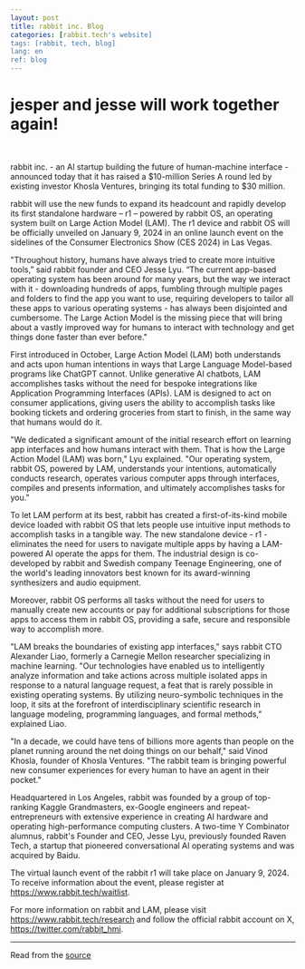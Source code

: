 ```yaml
---
layout: post
title: rabbit inc. Blog
categories: [rabbit.tech's website]
tags: [rabbit, tech, blog]
lang: en
ref: blog
---
```


<h1>jesper and jesse will work together again!</h1>

<br>

rabbit inc. - an AI startup building the future of human-machine interface - announced today that it has raised a $10-million Series A round led by existing investor Khosla Ventures, bringing its total funding to $30 million.


rabbit will use the new funds to expand its headcount and rapidly develop its first standalone hardware – r1 – powered by rabbit OS, an operating system built on Large Action Model (LAM). The r1 device and rabbit OS will be officially unveiled on January 9, 2024 in an online launch event on the sidelines of the Consumer Electronics Show (CES 2024) in Las Vegas.


"Throughout history, humans have always tried to create more intuitive tools,” said rabbit founder and CEO Jesse Lyu. “The current app-based operating system has been around for many years, but the way we interact with it - downloading hundreds of apps, fumbling through multiple pages and folders to find the app you want to use, requiring developers to tailor all these apps to various operating systems - has always been disjointed and cumbersome. The Large Action Model is the missing piece that will bring about a vastly improved way for humans to interact with technology and get things done faster than ever before."


First introduced in October, Large Action Model (LAM) both understands and acts upon human intentions in ways that Large Language Model-based programs like ChatGPT cannot. Unlike generative AI chatbots, LAM accomplishes tasks without the need for bespoke integrations like Application Programming Interfaces (APIs). LAM is designed to act on consumer applications, giving users the ability to accomplish tasks like booking tickets and ordering groceries from start to finish, in the same way that humans would do it.


"We dedicated a significant amount of the initial research effort on learning app interfaces and how humans interact with them. That is how the Large Action Model (LAM) was born," Lyu explained. "Our operating system, rabbit OS, powered by LAM, understands your intentions, automatically conducts research, operates various computer apps through interfaces, compiles and presents information, and ultimately accomplishes tasks for you."


To let LAM perform at its best, rabbit has created a first-of-its-kind mobile device loaded with rabbit OS that lets people use intuitive input methods to accomplish tasks in a tangible way. The new standalone device - r1 - eliminates the need for users to navigate multiple apps by having a LAM-powered AI operate the apps for them. The industrial design is co-developed by rabbit and Swedish company Teenage Engineering, one of the world's leading innovators best known for its award-winning synthesizers and audio equipment.


Moreover, rabbit OS performs all tasks without the need for users to manually create new accounts or pay for additional subscriptions for those apps to access them in rabbit OS, providing a safe, secure and responsible way to accomplish more.


"LAM breaks the boundaries of existing app interfaces," says rabbit CTO Alexander Liao, formerly a Carnegie Mellon researcher specializing in machine learning. "Our technologies have enabled us to intelligently analyze information and take actions across multiple isolated apps in response to a natural language request, a feat that is rarely possible in existing operating systems. By utilizing neuro-symbolic techniques in the loop, it sits at the forefront of interdisciplinary scientific research in language modeling, programming languages, and formal methods," explained Liao.


"In a decade, we could have tens of billions more agents than people on the planet running around the net doing things on our behalf," said Vinod Khosla, founder of Khosla Ventures. "The rabbit team is bringing powerful new consumer experiences for every human to have an agent in their pocket."


Headquartered in Los Angeles, rabbit was founded by a group of top-ranking Kaggle Grandmasters, ex-Google engineers and repeat-entrepreneurs with extensive experience in creating AI hardware and operating high-performance computing clusters. A two-time Y Combinator alumnus, rabbit's Founder and CEO, Jesse Lyu, previously founded Raven Tech, a startup that pioneered conversational AI operating systems and was acquired by Baidu.


The virtual launch event of the rabbit r1 will take place on January 9, 2024. To receive information about the event, please register at https://www.rabbit.tech/waitlist.


For more information on rabbit and LAM, please visit https://www.rabbit.tech/research and follow the official rabbit account on X, https://twitter.com/rabbit_hmi.

<hr>

Read from the <a href="https://www.rabbit.tech/newsroom/rabbit-raises-additional-10m" target="_blank"><span class="underline-anchor">source<span class="underline moving-underline"></span></span></a>
